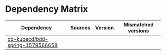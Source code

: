 # Dependency Matrix

Dependency | Sources | Version | Mismatched versions
---------- | ------- | ------- | -------------------
[cb-kubecd/bdd-spring-1579566658](https://github.com/cb-kubecd/bdd-spring-1579566658.git) |  | []() | 
